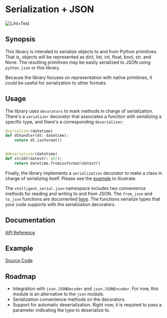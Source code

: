 # Serialization + JSON

![Lint+Test](https://github.com/xtelligent/xtelligent-serial/workflows/Lint+Test/badge.svg?branch=master)

## Synopsis

This library is intended to serialize objects to and from Python primitives. That is,
objects will be represented as dict, list, int, float, bool, str, and None. The resulting
primitives may be easily serialized to JSON using `python.json` or this library.

Because the library focuses on representation with native primitives, it could be useful
for serialization to other formats.

## Usage

The library uses `decorators` to mark methods in charge of serialization. There's a
`serializer` decorator that associates a function with serializing a specific type, and
there's a corresponding `deserializer`:

```python
@serializer(datetime)
def dthandler(dt: datetime):
    return dt.isoformat()


@deserializer(datetime)
def str2dt(datestr: str):
    return datetime.fromisoformat(datestr)
```

Finally, the library implements a `serialization` decorator to make a class in charge of
serializing itself. Please see the
[example](https://xtelligent.github.io/xtelligent-serial/docs/examples/simple.html) to illustrate.

The `xtelligent_serial.json` namespace includes two convenience methods for reading and writing to
and from JSON. The `from_json` and `to_json` functions are documented
[here](https://xtelligent.github.io/xtelligent-serial/docs/xtelligent_serial/json/index.html). The
functions serialize types that your code supports with the serialization decorators.

## Documentation

[API Reference](https://xtelligent.github.io/xtelligent-serial/docs/xtelligent_serial/)

## Example

[Source Code](https://xtelligent.github.io/xtelligent-serial/docs/examples/simple.html)

## Roadmap

* Integration with `json.JSONDecoder` and `json.JSONEncoder`. For now, this module is an alternative
to the `json` module.
* Serialization convenience methods on the decorators.
* Support for automatic deserialization. Right now, it is required to pass a parameter indicating
the type to deserialize to.
